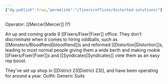 ```yaml
---
{"dg-publish":true,"permalink":"/fixers/offices/distorted-solutions/"}
---
```


Operator: [[Mercer\|Mercer]] (?)

An up and coming grade 9 [[Fixers/Fixer\|Fixer]] office.
They don't discriminate when it comes to hiring oddballs, such as [[Monsters/Bloodfiend\|bloodfiend]]s and reformed [[Distortion\|Distortion]]s, leading to most normal people giving them a wide berth and making rookie [[Fixers/Fixer\|Fixer]]s and [[Syndicates\|Syndicates]] view them as an easy rep boost.

They've set up shop in [[District 23\|District 23]], and have been operating for around a year.
Outfit: Generic Suits